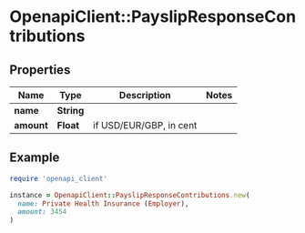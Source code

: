 # OpenapiClient::PayslipResponseContributions

## Properties

| Name | Type | Description | Notes |
| ---- | ---- | ----------- | ----- |
| **name** | **String** |  |  |
| **amount** | **Float** | if USD/EUR/GBP, in cent |  |

## Example

```ruby
require 'openapi_client'

instance = OpenapiClient::PayslipResponseContributions.new(
  name: Private Health Insurance (Employer),
  amount: 3454
)
```


